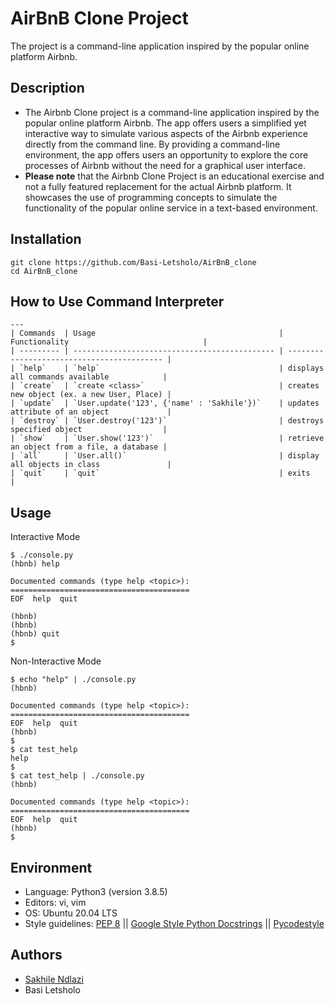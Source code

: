 # AirBnB Clone Project
The project is a command-line application inspired by the popular online platform Airbnb.

## Description
 * The Airbnb Clone project is a command-line application inspired by the popular online platform Airbnb. The app offers users a simplified yet interactive way to simulate various aspects of the Airbnb experience directly from the command line. By providing a command-line environment, the app offers users an opportunity to explore the core processes of Airbnb without the need for a graphical user interface.
 * **Please note** that the Airbnb Clone Project is an educational exercise and not a fully featured replacement for the actual Airbnb platform. It showcases the use of programming concepts to simulate the functionality of the popular online service in a text-based environment.


## Installation
```
git clone https://github.com/Basi-Letsholo/AirBnB_clone
cd AirBnB_clone
```
## How to Use Command Interpreter
```
---
| Commands  | Usage                                         | Functionality                              |
| --------- | --------------------------------------------- | ------------------------------------------ |
| `help`    | `help`                                        | displays all commands available            |
| `create`  | `create <class>`                              | creates new object (ex. a new User, Place) |
| `update`  | `User.update('123', {'name' : 'Sakhile'})`    | updates attribute of an object             |
| `destroy` | `User.destroy('123')`                         | destroys specified object                  |
| `show`    | `User.show('123')`                            | retrieve an object from a file, a database |
| `all`     | `User.all()`                                  | display all objects in class               |
| `quit`    | `quit`                                        | exits                                      |

```
## Usage
Interactive Mode
```
$ ./console.py
(hbnb) help

Documented commands (type help <topic>):
========================================
EOF  help  quit

(hbnb)
(hbnb)
(hbnb) quit
$
```
Non-Interactive Mode
```
$ echo "help" | ./console.py
(hbnb)

Documented commands (type help <topic>):
========================================
EOF  help  quit
(hbnb)
$
$ cat test_help
help
$
$ cat test_help | ./console.py
(hbnb)

Documented commands (type help <topic>):
========================================
EOF  help  quit
(hbnb)
$
```

## Environment
* Language: Python3 (version 3.8.5)
* Editors: vi, vim
* OS: Ubuntu 20.04 LTS
* Style guidelines: [PEP 8](https://peps.python.org/pep-0008/) || [Google Style Python Docstrings](https://sphinxcontrib-napoleon.readthedocs.io/en/latest/example_google.html) || [Pycodestyle](https://pycodestyle.pycqa.org/en/latest/)

## Authors
 * [Sakhile Ndlazi](https://www.twitter.com/sakhilelindah)
 * Basi Letsholo
